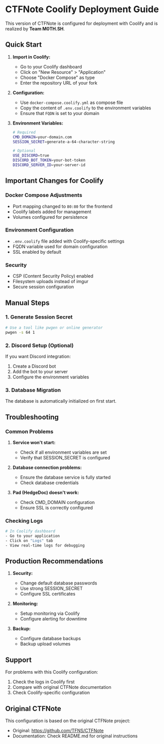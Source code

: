 # CTFNote Coolify Deployment Guide

This version of CTFNote is configured for deployment with Coolify and is realized by **Team M0TH.SH**.

## Quick Start

1. **Import in Coolify:**
   - Go to your Coolify dashboard
   - Click on "New Resource" > "Application"
   - Choose "Docker Compose" as type
   - Enter the repository URL of your fork

2. **Configuration:**
   - Use `docker-compose.coolify.yml` as compose file
   - Copy the content of `.env.coolify` to the environment variables
   - Ensure that `FQDN` is set to your domain

3. **Environment Variables:**
   ```bash
   # Required
   CMD_DOMAIN=your-domain.com
   SESSION_SECRET=generate-a-64-character-string
   
   # Optional
   USE_DISCORD=true
   DISCORD_BOT_TOKEN=your-bot-token
   DISCORD_SERVER_ID=your-server-id
   ```

## Important Changes for Coolify

### Docker Compose Adjustments
- Port mapping changed to `80:80` for the frontend
- Coolify labels added for management
- Volumes configured for persistence

### Environment Configuration
- `.env.coolify` file added with Coolify-specific settings
- FQDN variable used for domain configuration
- SSL enabled by default

### Security
- CSP (Content Security Policy) enabled
- Filesystem uploads instead of imgur
- Secure session configuration

## Manual Steps

### 1. Generate Session Secret
```bash
# Use a tool like pwgen or online generator
pwgen -s 64 1
```

### 2. Discord Setup (Optional)
If you want Discord integration:
1. Create a Discord bot
2. Add the bot to your server
3. Configure the environment variables

### 3. Database Migration
The database is automatically initialized on first start.

## Troubleshooting

### Common Problems

1. **Service won't start:**
   - Check if all environment variables are set
   - Verify that SESSION_SECRET is configured

2. **Database connection problems:**
   - Ensure the database service is fully started
   - Check database credentials

3. **Pad (HedgeDoc) doesn't work:**
   - Check CMD_DOMAIN configuration
   - Ensure SSL is correctly configured

### Checking Logs
```bash
# In Coolify dashboard
- Go to your application
- Click on "Logs" tab
- View real-time logs for debugging
```

## Production Recommendations

1. **Security:**
   - Change default database passwords
   - Use strong SESSION_SECRET
   - Configure SSL certificates

2. **Monitoring:**
   - Setup monitoring via Coolify
   - Configure alerting for downtime

3. **Backup:**
   - Configure database backups
   - Backup upload volumes

## Support

For problems with this Coolify configuration:
1. Check the logs in Coolify first
2. Compare with original CTFNote documentation
3. Check Coolify-specific configuration

## Original CTFNote

This configuration is based on the original CTFNote project:
- Original: https://github.com/TFNS/CTFNote
- Documentation: Check README.md for original instructions
